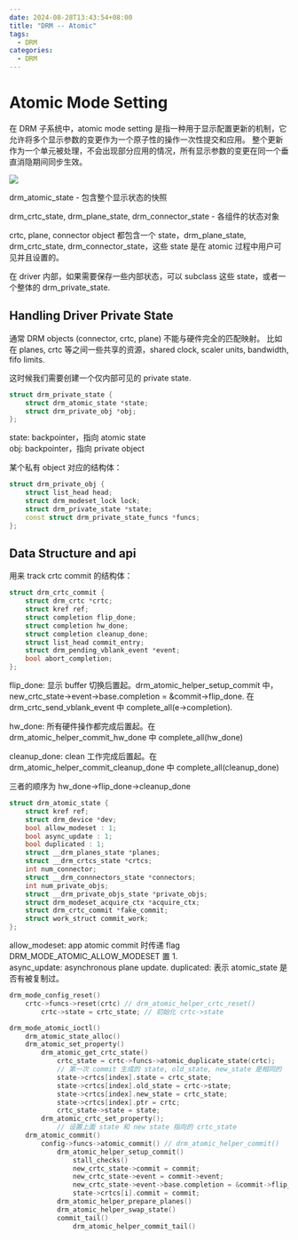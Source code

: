 ```yaml
---
date: 2024-08-28T13:43:54+08:00
title: "DRM -- Atomic"
tags:
  - DRM
categories:
  - DRM
---
```


# Atomic Mode Setting

在 DRM 子系统中，atomic mode setting 是指一种用于显示配置更新的机制，它允许将多个显示参数的变更作为一个原子性的操作一次性提交和应用。
整个更新作为一个单元被处理，不会出现部分应用的情况，所有显示参数的变更在同一个垂直消隐期间同步生效。

![](https://xyc-1316422823.cos.ap-shanghai.myqcloud.com/20250327111206.png)

drm_atomic_state - 包含整个显示状态的快照

drm_crtc_state, drm_plane_state, drm_connector_state - 各组件的状态对象

crtc, plane, connector object 都包含一个 state，drm_plane_state, drm_crtc_state, drm_connector_state，这些 state 是在 atomic 过程中用户可见并且设置的。

在 driver 内部，如果需要保存一些内部状态，可以 subclass 这些 state，或者一个整体的 drm_private_state.

## Handling Driver Private State

通常 DRM objects (connector, crtc, plane) 不能与硬件完全的匹配映射。
比如在 planes, crtc 等之间一些共享的资源，shared clock, scaler units, bandwidth, fifo limits.

这时候我们需要创建一个仅内部可见的 private state.

```c++
struct drm_private_state {
    struct drm_atomic_state *state;
    struct drm_private_obj *obj;
};
```

state: backpointer，指向 atomic state  
obj: backpointer，指向 private object

某个私有 object 对应的结构体：

```c++
struct drm_private_obj {
    struct list_head head;
    struct drm_modeset_lock lock;
    struct drm_private_state *state;
    const struct drm_private_state_funcs *funcs;
};
```

## Data Structure and api

用来 track crtc commit 的结构体：

```c++
struct drm_crtc_commit {
    struct drm_crtc *crtc;
    struct kref ref;
    struct completion flip_done;
    struct completion hw_done;
    struct completion cleanup_done;
    struct list_head commit_entry;
    struct drm_pending_vblank_event *event;
    bool abort_completion;
};
```

flip_done: 显示 buffer 切换后置起。drm_atomic_helper_setup_commit 中，new_crtc_state->event->base.completion = &commit->flip_done. 在 drm_crtc_send_vblank_event 中 complete_all(e->completion).

hw_done: 所有硬件操作都完成后置起。在 drm_atomic_helper_commit_hw_done 中 complete_all(hw_done)

cleanup_done: clean 工作完成后置起。在 drm_atomic_helper_commit_cleanup_done 中 complete_all(cleanup_done)

三者的顺序为 hw_done->flip_done->cleanup_done

```c++
struct drm_atomic_state {
    struct kref ref;
    struct drm_device *dev;
    bool allow_modeset : 1;
    bool async_update : 1;
    bool duplicated : 1;
    struct __drm_planes_state *planes;
    struct __drm_crtcs_state *crtcs;
    int num_connector;
    struct __drm_connnectors_state *connectors;
    int num_private_objs;
    struct __drm_private_objs_state *private_objs;
    struct drm_modeset_acquire_ctx *acquire_ctx;
    struct drm_crtc_commit *fake_commit;
    struct work_struct commit_work;
};
```

allow_modeset: app atomic commit 时传递 flag DRM_MODE_ATOMIC_ALLOW_MODESET 置 1.  
async_update: asynchronous plane update.
duplicated: 表示 atomic_state 是否有被复制过。

```c
drm_mode_config_reset()
	crtc->funcs->reset(crtc) // drm_atomic_helper_crtc_reset()
		crtc->state = crtc_state; // 初始化 crtc->state

drm_mode_atomic_ioctl()
	drm_atomic_state_alloc()
	drm_atomic_set_property()
		drm_atomic_get_crtc_state()
			crtc_state = crtc->funcs->atomic_duplicate_state(crtc);
			// 第一次 commit 生成的 state, old_state, new_state 是相同的
			state->crtcs[index].state = crtc_state;
			state->crtcs[index].old_state = crtc->state;
			state->crtcs[index].new_state = crtc_state;
			state->crtcs[index].ptr = crtc;
			crtc_state->state = state;	
		drm_atomic_crtc_set_property();
			// 设置上面 state 和 new state 指向的 crtc_state
	drm_atomic_commit()
		config->funcs->atomic_commit() // drm_atomic_helper_commit()
			drm_atomic_helper_setup_commit()
				stall_checks()
				new_crtc_state->commit = commit;
				new_crtc_state->event = commit->event;
				new_crtc_state->event->base.completion = &commit->flip_done;
				state->crtcs[i].commit = commit;
			drm_atomic_helper_prepare_planes()
			drm_atomic_helper_swap_state()
			commit_tail()
				drm_atomic_helper_commit_tail()


```
